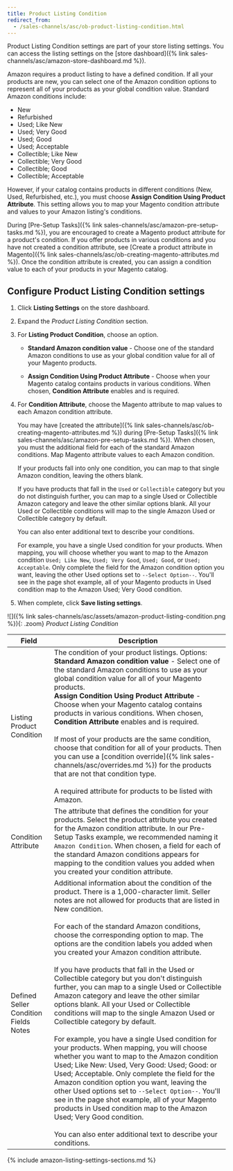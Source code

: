 ```yaml
---
title: Product Listing Condition
redirect_from:
  - /sales-channels/asc/ob-product-listing-condition.html
---
```


Product Listing Condition settings are part of your store listing settings. You can access the listing settings on the [store dashboard]({% link sales-channels/asc/amazon-store-dashboard.md %}).

Amazon requires a product listing to have a defined condition. If all your products are new, you can select one of the Amazon condition options to represent all of your products as your global condition value. Standard Amazon conditions include:

- New
- Refurbished
- Used; Like New
- Used; Very Good
- Used; Good
- Used; Acceptable
- Collectible; Like New
- Collectible; Very Good
- Collectible; Good
- Collectible; Acceptable

However, if your catalog contains products in different conditions (New, Used, Refurbished, etc.), you must choose **Assign Condition Using Product Attribute**. This setting allows you to map your Magento condition attribute and values to your Amazon listing's conditions.

During [Pre-Setup Tasks]({% link sales-channels/asc/amazon-pre-setup-tasks.md %}), you are encouraged to create a Magento product attribute for a product's condition. If you offer products in various conditions and you have not created a condition attribute, see [Create a product attribute in Magento]({% link sales-channels/asc/ob-creating-magento-attributes.md %}). Once the condition attribute is created, you can assign a condition value to each of your products in your Magento catalog.

## Configure Product Listing Condition settings

1. Click **Listing Settings** on the store dashboard.

1. Expand the _Product Listing Condition_ section.

1. For **Listing Product Condition**, choose an option.

    - **Standard Amazon condition value** - Choose one of the standard Amazon conditions to use as your global condition value for all of your Magento products.

    - **Assign Condition Using Product Attribute** - Choose when your Magento catalog contains products in various conditions. When chosen, **Condition Attribute** enables and is required.

1. For **Condition Attribute**, choose the Magento attribute to map values to each Amazon condition attribute. 

   You may have [created the attribute]({% link sales-channels/asc/ob-creating-magento-attributes.md %}) during [Pre-Setup Tasks]({% link sales-channels/asc/amazon-pre-setup-tasks.md %}). When chosen, you must the additional field for each of the standard Amazon conditions. Map Magento attribute values to each Amazon condition.

   If your products fall into only one condition, you can map to that single Amazon condition, leaving the others blank.

   If you have products that fall in the `Used` or `Collectible` category but you do not distinguish further, you can map to a single Used or Collectible Amazon category and leave the other similar options blank. All your Used or Collectible conditions will map to the single Amazon Used or Collectible category by default.

   You can also enter additional text to describe your conditions.

   For example, you have a single Used condition for your products. When mapping, you will choose whether you want to map to the Amazon condition `Used; Like New`, `Used; Very Good`, `Used; Good`, or `Used; Acceptable`. Only complete the field for the Amazon condition option you want, leaving the other Used options set to `--Select Option--`. You'll see in the page shot example, all of your Magento products in Used condition map to the Amazon Used; Very Good condition.

1. When complete, click **Save listing settings**.

![]({% link sales-channels/asc/assets/amazon-product-listing-condition.png %}){: .zoom}
_Product Listing Condition_

|Field|Description|
|---|---|
|Listing Product Condition|The condition of your product listings. Options:<br/>**Standard Amazon condition value** - Select one of the standard Amazon conditions to use as your global condition value for all of your Magento products.<br/>**Assign Condition Using Product Attribute** - Choose when your Magento catalog contains products in various conditions. When chosen, **Condition Attribute** enables and is required.<br/><br/>If most of your products are the same condition, choose that condition for all of your products. Then you can use a [condition override]({% link sales-channels/asc/overrides.md %}) for the products that are not that condition type.<br/><br/>A required attribute for products to be listed with Amazon.|
|Condition Attribute|The attribute that defines the condition for your products. Select the product attribute you created for the Amazon condition attribute. In our Pre-Setup Tasks example, we recommended naming it `Amazon Condition`. When chosen, a field for each of the standard Amazon conditions appears for mapping to the condition values you added when you created your condition attribute.|
|Defined Seller Condition Fields Notes|Additional information about the condition of the product. There is a 1,000-character limit. Seller notes are not allowed for products that are listed in New condition.<br/><br/>For each of the standard Amazon conditions, choose the corresponding option to map. The options are the condition labels you added when you created your Amazon condition attribute.<br/><br/>If you have products that fall in the Used or Collectible category but you don't distinguish further, you can map to a single Used or Collectible Amazon category and leave the other similar options blank. All your Used or Collectible conditions will map to the single Amazon Used or Collectible category by default.<br/><br/>For example, you have a single Used condition for your products. When mapping, you will choose whether you want to map to the Amazon condition Used; Like New: Used, Very Good: Used; Good: or Used; Acceptable. Only complete the field for the Amazon condition option you want, leaving the other Used options set to `--Select Option--`. You'll see in the page shot example, all of your Magento products in Used condition map to the Amazon Used; Very Good condition. <br/><br/>You can also enter additional text to describe your conditions.|

{% include amazon-listing-settings-sections.md %}
